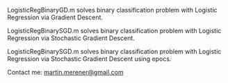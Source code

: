 
LogisticRegBinaryGD.m solves binary classification problem with Logistic Regression via Gradient Descent.

LogisticRegBinarySGD.m solves binary classification problem with Logistic Regression via Stochastic Gradient Descent.

LogisticRegBinarySGD.m solves binary classification problem with Logistic Regression via Stochastic Gradient Descent using epocs.


Contact me: martin.merener@gmail.com
